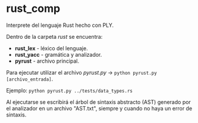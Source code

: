 # rust_comp
Interprete del lenguaje Rust hecho con PLY.

Dentro de la carpeta _rust_ se encuentra: 
- **rust_lex** - léxico del lenguaje.
- **rust_yacc** - gramática y analizador.
- **pyrust** - archivo principal.

Para ejecutar utilizar el archivo _pyrust.py_ -> `python pyrust.py [archivo_entrada]`.

Ejemplo: `python pyrust.py ../tests/data_types.rs`

Al ejecutarse se escribirá el árbol de sintaxis abstracto (AST) generado por el analizador en un archivo "AST.txt", siempre y cuando no haya un error de sintaxis.
